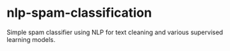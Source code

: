 # nlp-spam-classification

Simple spam classifier using NLP for text cleaning and various supervised learning models.
